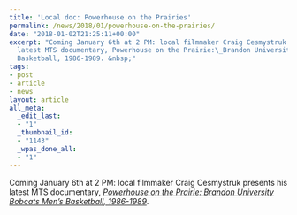 ```yaml
---
title: 'Local doc: Powerhouse on the Prairies'
permalink: /news/2018/01/powerhouse-on-the-prairies/
date: "2018-01-02T21:25:11+00:00"
excerpt: "Coming January 6th at 2 PM: local filmmaker Craig Cesmystruk presents his
  latest MTS documentary, Powerhouse on the Prairie:\_Brandon University Bobcats Men\u2019s
  Basketball, 1986-1989. &nbsp;"
tags:
- post
- article
- news
layout: article
all_meta:
  _edit_last:
  - "1"
  _thumbnail_id:
  - "1143"
  _wpas_done_all:
  - "1"
---
```


Coming January 6th at 2 PM: local filmmaker Craig Cesmystruk presents his latest MTS documentary, [*Powerhouse on the Prairie: Brandon University Bobcats Men’s Basketball, 1986-1989*](https://evanstheatre.ca/movie/powerhouse-on-the-prairies/).